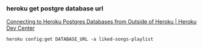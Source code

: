 ### heroku get postgre database url


[Connecting to Heroku Postgres Databases from Outside of Heroku | Heroku Dev Center](https://devcenter.heroku.com/articles/connecting-to-heroku-postgres-databases-from-outside-of-heroku "Connecting to Heroku Postgres Databases from Outside of Heroku | Heroku Dev Center")




```
heroku config:get DATABASE_URL -a liked-songs-playlist
```
